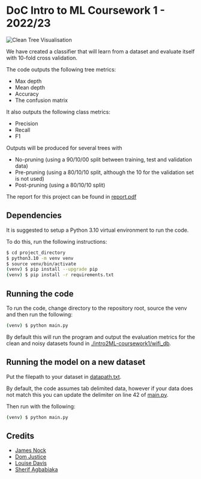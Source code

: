 # DoC Intro to ML Coursework 1 - 2022/23

![Clean Tree Visualisation](https://user-images.githubusercontent.com/1413854/199836040-3445f1ac-e499-40cd-9a67-37994a67dd28.png)

We have created a classifier that will learn from a dataset and evaluate itself with 10-fold cross validation.

The code outputs the following tree metrics:

- Max depth
- Mean depth
- Accuracy
- The confusion matrix

It also outputs the following class metrics:

- Precision
- Recall
- F1

Outputs will be produced for several trees with

- No-pruning (using a 90/10/00 split between training, test and validation data)
- Pre-pruning (using a 80/10/10 split, although the 10 for the validation set is not used)
- Post-pruning (using a 80/10/10 split)

The report for this project can be found in [report.pdf](report.pdf)

## Dependencies

It is suggested to setup a Python 3.10 virtual environment to run the code.

To do this, run the following instructions:

```bash
$ cd project_directory
$ python3.10 -m venv venv
$ source venv/bin/activate
(venv) $ pip install --upgrade pip
(venv) $ pip install -r requirements.txt
```

## Running the code

To run the code, change directory to the repository root, source the venv and then run the following:

```bash
(venv) $ python main.py
```

By default this will run the program and output the evaluation metrics for the clean and noisy datasets found in [./intro2ML-coursework1/wifi_db](./intro2ML-coursework1/wifi_db).

## Running the model on a new dataset

Put the filepath to your dataset in [datapath.txt](datapath.txt).

By default, the code assumes tab delimited data, however if your data does not match this you can update the delimiter on line 42 of [main.py](main.py).

Then run with the following:

```bash
(venv) $ python main.py
```

## Credits

- [James Nock](https://github.com/Jpnock)
- [Dom Justice](https://github.com/DomJustice)
- [Louise Davis](https://github.com/ljd20)
- [Sherif Agbabiaka](https://github.com/sheriff4000)
